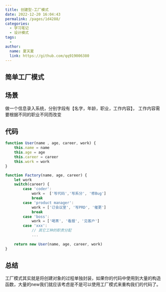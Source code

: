 ```yaml
---
title: 创建型-工厂模式
date: 2022-12-20 16:04:43
permalink: /pages/1d4288/
categories:
  - 学习笔记
  - 设计模式
tags:
  - 
author: 
  name: 夏天夏
  link: https://github.com/qq919006380
---
```

## 简单工厂模式
## 场景
做一个信息录入系统，分别字段有【名字，年龄，职业，工作内容】， 工作内容需要根据不同的职业不同而改变

## 代码
```js
function User(name , age, career, work) {
    this.name = name
    this.age = age
    this.career = career 
    this.work = work
}

function Factory(name, age, career) {
    let work
    switch(career) {
        case 'coder':
            work =  ['写代码','写系分', '修Bug'] 
            break
        case 'product manager':
            work = ['订会议室', '写PRD', '催更']
            break
        case 'boss':
            work = ['喝茶', '看报', '见客户']
        case 'xxx':
            // 其它工种的职责分配
            ...
            
    return new User(name, age, career, work)
}

```
## 总结
工厂模式其实就是将创建对象的过程单独封装，如果你的代码中使用到大量的构造函数，大量的new我们就应该考虑是不是可以使用工厂模式来重构我们的代码了。